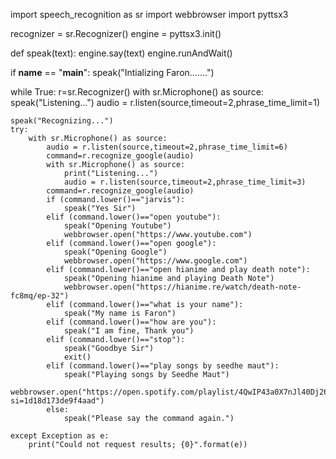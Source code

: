 import speech_recognition as sr
import webbrowser
import pyttsx3

recognizer = sr.Recognizer()
engine = pyttsx3.init()

def speak(text):
    engine.say(text)
    engine.runAndWait()

if __name__ == "__main__":
    speak("Intializing Faron.......")

while True:
    r=sr.Recognizer()
    with sr.Microphone() as source:
        speak("Listening...")
        audio = r.listen(source,timeout=2,phrase_time_limit=1)

    speak("Recognizing...")
    try:
        with sr.Microphone() as source:
            audio = r.listen(source,timeout=2,phrase_time_limit=6)
            command=r.recognize_google(audio)
            with sr.Microphone() as source:
                print("Listening...")
                audio = r.listen(source,timeout=2,phrase_time_limit=3)
            command=r.recognize_google(audio)
            if (command.lower()=="jarvis"):
                speak("Yes Sir")
            elif (command.lower()=="open youtube"):
                speak("Opening Youtube")
                webbrowser.open("https://www.youtube.com")
            elif (command.lower()=="open google"):
                speak("Opening Google")
                webbrowser.open("https://www.google.com")
            elif (command.lower()=="open hianime and play death note"):
                speak("Opening hianime and playing Death Note")
                webbrowser.open("https://hianime.re/watch/death-note-fc8mq/ep-32")
            elif (command.lower()=="what is your name"):
                speak("My name is Faron")
            elif (command.lower()=="how are you"):
                speak("I am fine, Thank you")
            elif (command.lower()=="stop"):
                speak("Goodbye Sir")
                exit()
            elif (command.lower()=="play songs by seedhe maut"):
                speak("Playing songs by Seedhe Maut")
                webbrowser.open("https://open.spotify.com/playlist/4QwIP43a0X7nJl40Dj26yO?si=1d18d173de9f4aad")
            else:
                speak("Please say the command again.")

    except Exception as e:
        print("Could not request results; {0}".format(e))
